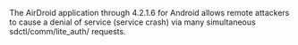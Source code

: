 The AirDroid application through 4.2.1.6 for Android allows remote attackers to cause a denial of service (service crash) via many simultaneous sdctl/comm/lite_auth/ requests.